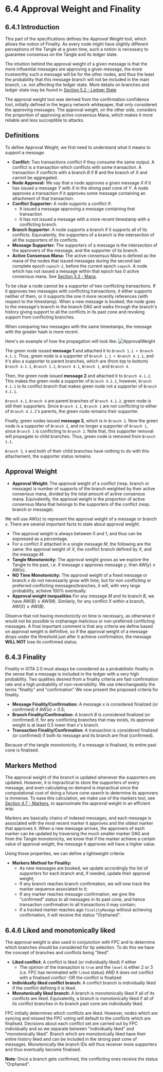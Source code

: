 # 6.4 Approval Weight and Finality

## 6.4.1 Introduction

This part of the specifications defines the *Approval Weight* tool, which allows the notion of Finality.  As every node might have slightly different perceptions of the Tangle at a given time, such a notion is necessary to guarantee consensus on the Tangle and its ledger state. 

The intuition behind the approval weight of a given message is that the more influential messages are approving a given message, the more trustworthy such a message will be for the other nodes, and thus the least the probability that this message branch will not be included in the main branch, i.e. not affecting the ledger state. More details on branches and ledger state may be found in [Section 5.2 - Ledger State](https://github.com/iotaledger/Coordicide-Specifications/blob/main/5.2%20Ledger%20State.md)

The approval weight tool was derived from the confirmation confidence tool, initially defined in the legacy network whitepaper, that only considered the approving messages. The approval weight, on the other side,  considers the proportion of approving active consensus Mana, which makes it more reliable and less succeptible to attacks. 

## Definitions

To define Approval Weight, we first need to understand what it means to support a message.  
- **Conflict:** Two transactions conflict if they consume the same output. A conflict is a transaction which conflicts with some transaction. A transaction $X$ conflicts with a branch $B$ if $B$ and the branch of $X$ and cannot be aggregated.  
- **Node Approval:** We say that a node approves a given message $X$ if it has issued a message $Y$ with $X$ in the strong past cone of $Y$.  A node approves a transaction if it approves some message containing an attachment of that transaction.  
- **Conflict Supporter:** A node supports a conflict if:
	- It issued a message approving a message containing that transaction
	- It has not issued a message with a more recent timestamp with a conflicting branch.  
- **Branch Supporter:** A node supports a branch if it supports all of its conflicts.  Equivalently, the supporters of a branch is the intersection of all the supporters of its conflicts.  
- **Message Supporter:** The supporters of a message is the intersection of the approvers of the message, and the supporter of its branch. 
- **Active Consensus Mana:**  The active consensus Mana is defined as the mana of the  nodes that issued messages during the second last complete epoch `cepoch-2`, before the current epoch `cepoch`.  A node which has not issued a message within that epoch has 0 active consensus mana. See [Section 5.3 - Mana](./5.3%20Mana.md).

To be clear a node cannot be a  supporter of two conflicting transactions.  If it approves two messages with conflicting transactions, it either supports neither of them, or it supports the one it more recently references (with respect to the timestamp).  When a new message is booked, the node goes to the message's branch in the branch DAG and walks through the branch's history giving support to all the conflicts in its past cone and revoking support from conflicting branches.  

When comparing two messages with the same timestamps, the message with the greater hash is more recent. 

Here's an example of how the propagation will look like:
![ApprovalWeight](https://user-images.githubusercontent.com/11289354/112409357-518e9480-8d54-11eb-8a40-19f4ab33ea35.png)


The green node issued **message 1** and attached it to `Branch 1.1 + Branch 4.1.1`. Thus, green node is a supporter of `Branch 1.1 + Branch 4.1.1`, and it's also a supporter to parent branches, which are (from top to bottom) `Branch 4.1.1`, `Branch 1.1`, `Branch 4.1`, `Branch 1`, and `Branch 4`.

Then, the green node issued **message 2** and attached it to `Branch 4.1.2`. This makes the green node a supporter of `Branch 4.1.2`, however, `Branch 4.1.1` is its conflict branch that makes green node not a supporter of `Branch 4.1.1`. 

`Branch 4.1`, `Branch 4` are parent branches of `Branch 4.1.2`, green node is still their supporters. Since `Branch 1.1`, `Branch 1` are not conflicting to either of `Branch 4.1.2`'s parents, the green node remains their supporter. 

Finally, green nodes issued **message 3**, which is in `Branch 2`. Now the green node is a supporter of `Branch 2`, and no longer a supporter of `Branch 1`, since `Branch 1` is conflicting to `Branch 2`. Note that, this supporter removal will propagate to child branches. Thus, green node is removed from `Branch 1.1`. 

`Branch 3`, `4` and both of their child branches have nothing to do with this attachement, the supporter status remains. 




## Approval Weight


- **Approval Weight:** The approval weight of a conflict (resp. branch or message) is number of supports of the branch weighted by their active consensus mana, divided by the total amount of active consensus mana.  Equivalently, the approval weight is the proportion of active consensus Mana that belongs to the supporters of the conflict (resp. branch or message).

We will use $\text{AW}(x)$ to represent the approval weight of a message or branch $x$. There are several important facts to state about approval weight:
- The approval weight is always between 0 and 1, and thus can be expressed as a percentage.  
- For a conflict $X$ attached in a single message $M$, the following are the same: the approval weight of $X$, the conflict branch defined by $X$, and the message $M$. 
- **Tangle Monotonicity:** The approval weight grows as we explore the Tangle to the past, i.e. if message $x$ approves message $y$, then $\text{AW}(y)\geq \text{AW}(x)$.
- **NO Time Monotonicity:** The approval weight of a fixed message or branch $x$ do not necessarily grow with time, but for non conflicting or preferred conflicting messages/branches, it will, with very large probability, achieve 100% eventually. 
- **Approval weight inequalities**  For any message $M$ and its branch $B$, we have $\text{AW}(B)\geq \text{AW}(M)$.  Similarly, for any conflict $X$ within a branch, $\text{AW}(X)\geq \text{AW}(B)$.  

Observe that not having monotonicity on time is necessary, as otherwise it would not be possible to orphanage malicious or non-preferred conflicting messages. A final important comment is that any criteria we define based on approval weight is definitive, so if the approval weight of a message drops under the threshold just after it achieve confirmation, the message **WILL NOT** lose its confirmed status. 



## 6.4.3 Finality
Finality in IOTA 2.0 must always be considered as a probabilistic finality in the sense that a message is included in the ledger with a very high probability. Two qualities desired from a finality criteria are fast confirmation rate and a high probability of non-reversibility. We use interchangeably the terms "finality" and "confirmation" We now present the proposed criteria for finality. 

- **Message Finality/Confirmation:** A message $x$ is considered finalized (or confirmed) if $\text{AW}(x)>0.5$;
- **Branch Finality/Confirmation:** A branch $B$ is considered finalized (or confirmed) if, for any conflicting branches that may exists, its approval weight is at least $0.5$ lower than $x$'s branch.
- **Transaction Finality/Confirmation:** A transaction is considered finalized (or confirmed) if both its message and its branch are final (confirmed). 

Because of the tangle monotonicity, if a message is finalised, its entire past cone is finalised.



## Markers Method
The approval weight of the branch is updated whenever the supporters are updated.  However, it is impractical to store the supporters of every message, and even calculating on demand is impractical since the computational cost of doing a future cone search to determine its approvers is immense.  To ease this calculation, we make use of the markers tool, see [Section 4.7 - Markers](./4.7%20Markers.md), to approximate the approval weight in an efficient way. 

Markers are basically chains of indexed messages, and each message is associated with the most recent marker it approves and the oldest marker that approves it. When a new message arrives, the approvers of each marker can be updated by traversing the much smaller marker DAG and from the Tangle monotonicity, we know that if the marker achieve a certain value of approval weight, the message it approves will have a higher value.

 Using those properties, we can define a lightweight criteria:

- **Markers Method for Finality:**
	- As new messages are booked, we update accordingly the list of supporters for each branch and, if needed, update their approval weight;
	- If any branch reaches branch confirmation, we will now track the marker sequence associated to it;
	- If any marker reaches message confirmation, we give the "confirmed" status to all messages in its past cone, and hence transaction confirmation to all transactions it may contain;
	- If a tracked marker reaches age `FinalityMaxAge` without achieving confirmation, it will receive the status "Orphaned".

## 6.4.6 Liked and monotonically liked

The approval weight is also used in conjunction with FPC and to determine which branches should be considered for tip selection.  To do this we have the concept  of branches and conflicts being "liked".  
- **Liked conflict:** A conflict is liked (or individually liked) if either 
	- The opinion of the transaction is `true` and the `level` is either 2 or 3 (i.e. FPC has terminated with `liked` status) AND it does not conflict with a finalised conflict
	-OR the conflict is finalized
- **Individually liked conflict branch:** A conflict branch is individually liked if the conflict defining it is liked.
- **Monotonically liked branch:** A branch is monotonically liked if all of its conflicts are liked.  Equivalently, a branch is monotonically liked if all of its conflict branches in its branch past cone are individually liked.

FPC initially determines which conflicts are liked.  However, nodes which are syncing and missed the FPC voting will default to the conflicts which are finalised.  Decisions about each conflict set are carried out by FPC individually and so we separate between "individually liked" and "monotonically liked". 
Branch which are monotonically liked have their entire history liked and can be included in the strong past cone of messages.  Monotonically like branch IDs will thus receiver more supporters and thus eventually become finalised.  




**Note**: Once a branch gets confirmed, the conflicting ones receive the status "Orphaned".
